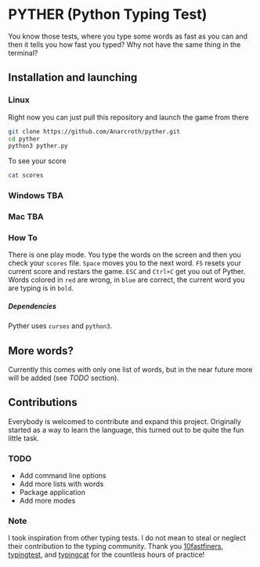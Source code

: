 # PYTHER (Python Typing Test)

You know those tests, where you type some words as fast as you can and then it tells you how fast you typed?
Why not have the same thing in the terminal?

## Installation and launching

### Linux

Right now you can just pull this repository and launch the game from there
```bash
git clone https://github.com/Anarcroth/pyther.git
cd pyther
python3 pyther.py
```

To see your score
```bash
cat scores
```

### Windows TBA

### Mac TBA

### How To

There is one play mode. You type the words on the screen and then you check your `scores` file.
`Space` moves you to the next word. `F5` resets your current score and restars the game. `ESC` and `Ctrl+C` get you out of Pyther.
Words colored in `red` are wrong, in `blue` are correct, the current word you are typing is in `bold`.

##### Dependencies

Pyther uses `curses` and `python3`.

## More words?

Currently this comes with only one list of words, but in the near future more will be added (see *TODO* section).

## Contributions

Everybody is welcomed to contribute and expand this project. Originally started as a way to learn the language, this turned out to be quite the fun little task.

### TODO
* Add command line options
* Add more lists with words
* Package application
* Add more modes

### Note
I took inspiration from other typing tests. I do not mean to steal or neglect their contribution to the typing community.
Thank you [10fastfiners](https://10fastfingers.com/typing-test/english), [typingtest](https://www.typingtest.com/), and [typingcat](https://thetypingcat.com/typing-speed-test/1m) for the countless hours of practice!

